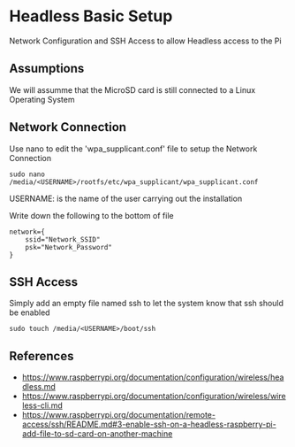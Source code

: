 # Headless Basic Setup
Network Configuration and SSH Access to allow Headless access to the Pi

## Assumptions
We will assumme that the MicroSD card is still connected to a Linux Operating System


## Network Connection
Use nano to edit the 'wpa_supplicant.conf' file to setup the Network Connection
```
sudo nano /media/<USERNAME>/rootfs/etc/wpa_supplicant/wpa_supplicant.conf
```
USERNAME: is the name of the user carrying out the installation

Write down the following to the bottom of file
```
network={
    ssid="Network_SSID"
    psk="Network_Password"
}
```

## SSH Access
Simply add an empty file named ssh to let the system know that ssh should be enabled
```
sudo touch /media/<USERNAME>/boot/ssh
```

## References
* https://www.raspberrypi.org/documentation/configuration/wireless/headless.md
* https://www.raspberrypi.org/documentation/configuration/wireless/wireless-cli.md
* https://www.raspberrypi.org/documentation/remote-access/ssh/README.md#3-enable-ssh-on-a-headless-raspberry-pi-add-file-to-sd-card-on-another-machine

